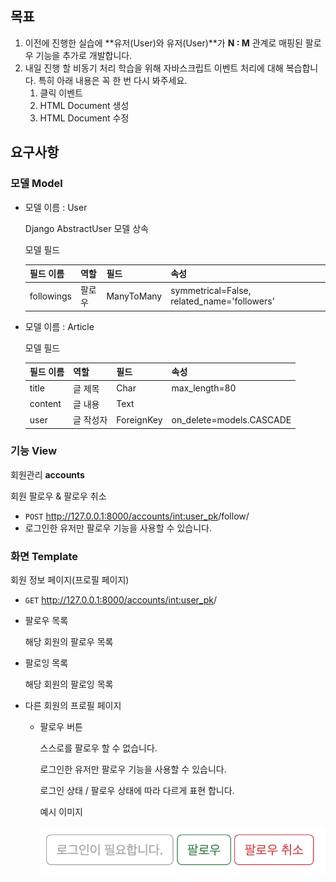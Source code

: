 ## 목표

1. 이전에 진행한 실습에 **유저(User)와 유저(User)**가 **N : M** 관계로 매핑된 팔로우 기능을 추가로 개발합니다.
2. 내일 진행 할 비동기 처리 학습을 위해 자바스크립트 이벤트 처리에 대해 복습합니다.
   특히 아래 내용은 꼭 한 번 다시 봐주세요.
     1. 클릭 이벤트
     2. HTML Document 생성
     3. HTML Document 수정

## 요구사항

### 모델 Model

- 모델 이름 : User

  Django AbstractUser 모델 상속 

  모델 필드

  | 필드 이름  | 역할   | 필드       | 속성                                        |
  | ---------- | ------ | ---------- | ------------------------------------------- |
  | followings | 팔로우 | ManyToMany | symmetrical=False, related_name='followers’ |

- 모델 이름 : Article

  모델 필드

  | 필드 이름 | 역할      | 필드       | 속성                     |
  | --------- | --------- | ---------- | ------------------------ |
  | title     | 글 제목   | Char       | max_length=80            |
  | content   | 글 내용   | Text       |                          |
  | user      | 글 작성자 | ForeignKey | on_delete=models.CASCADE |

### 기능 View

회원관리 **accounts**

회원 팔로우 & 팔로우 취소

- `POST` http://127.0.0.1:8000/accounts/<int:user_pk>/follow/
- 로그인한 유저만 팔로우 기능을 사용할 수 있습니다.

### 화면 Template

회원 정보 페이지(프로필 페이지)

- `GET` http://127.0.0.1:8000/accounts/<int:user_pk>/

- 팔로우 목록

  해당 회원의 팔로우 목록

- 팔로잉 목록

  해당 회원의 팔로잉 목록

- 다른 회원의 프로필 페이지

  - 팔로우 버튼

    스스로를 팔로우 할 수 없습니다.

    로그인한 유저만 팔로우 기능을 사용할 수 있습니다.

    로그인 상태 / 팔로우 상태에 따라 다르게 표현 합니다.

    예시 이미지

    ![Untitled](READMD.assets/Untitled.png)
